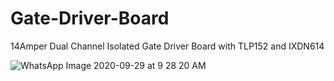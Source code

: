 # Gate-Driver-Board
14Amper Dual Channel Isolated Gate Driver Board with TLP152 and IXDN614

![WhatsApp Image 2020-09-29 at 9 28 20 AM](https://user-images.githubusercontent.com/54251312/153754460-1d33b7c0-a076-4bae-90ba-d07a425b6db1.jpeg)
